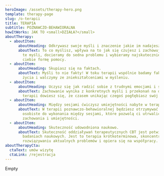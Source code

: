 ```yaml
---
heroImage: /assets/therapy-hero.png
template: therapy-page
slug: /o-terapii
title: TERAPIA
subtitle: POZNAWCZO-BEHAWIORALNA
howItWorks: JAK TO <small>DZIAŁA?</small>
aboutTherapy:
  - aboutItem:
      aboutHeading: Odkrywasz swoje myśli i znaczenie jakie im nadajesz.
      aboutText: To co myślisz, wpływa na to jak się czujesz i zachowujesz. Analizując
        te myśli, docieramy do sedna problemu i wybieramy najskuteczniejszą dla
        ciebie formę pomocy.
  - aboutItem:
      aboutHeading: Skupiasz się na faktach.
      aboutText: Myśli to nie fakty! W toku terapii wspólnie badamy fakty z twojego
        życia i walczymy ze zniekształceniami w myśleniu.
  - aboutItem:
      aboutHeading: Uczysz się jak radzić sobie z trudnymi emocjami i sytuacjami.
      aboutText: Zachowanie wynika z konkretnych myśli i przekonań na dany temat. W
        terapii dowiesz się, że czasem unikając czegoś pogłębiasz swój problem.
  - aboutItem:
      aboutHeading: Między sesjami ćwiczysz umiejętności nabyte w terapii.
      aboutText: W terapii poznawczo-behawioralnej będziesz otrzymywać krótkie prace
        osobiste do wykonania między sesjami, które pozwolą ci utrwalić nowe
        zachowania i umiejętności.
  - aboutItem:
      aboutHeading: Skuteczność udowodniona naukowo.
      aboutText: Skuteczność oddziaływań terapeutycznych CBT jest potwierdzona w
        badaniach naukowych. Jest to terapia krótkoterminowa, skoncentrowana na
        rozwiązywaniu aktualnych problemów i opiera się na współpracy.
aboutTherapyCta:
  ctaText: umów wizytę
  ctaLink: /rejestracja
---
```

Empty
